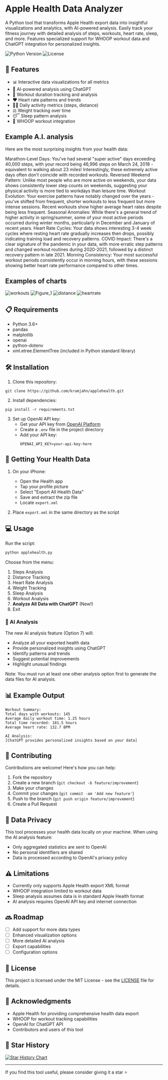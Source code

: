 # Apple Health Data Analyzer

A Python tool that transforms Apple Health export data into insightful visualizations and analytics, with AI-powered analysis. Easily track your fitness journey with detailed analysis of steps, workouts, heart rate, sleep, and more. Features specialized support for WHOOP workout data and ChatGPT integration for personalized insights.

![Python Version](https://img.shields.io/badge/python-3.6+-blue.svg)
![License](https://img.shields.io/badge/license-MIT-green.svg)

## 🚀 Features

- 📊 Interactive data visualizations for all metrics
- 🤖 AI-powered analysis using ChatGPT
- 💪 Workout duration tracking and analysis
- ❤️ Heart rate patterns and trends
- 🏃‍♂️ Daily activity metrics (steps, distance)
- ⚖️ Weight tracking over time
- 😴 Sleep pattern analysis
- 🔄 WHOOP workout integration

## Example A.I. analysis
Here are the most surprising insights from your health data:

Marathon-Level Days: You've had several "super active" days exceeding 40,000 steps, with your record being 46,996 steps on March 24, 2018 - equivalent to walking about 23 miles! Interestingly, these extremely active days often don't coincide with recorded workouts.
Reversed Weekend Pattern: Unlike most people who are more active on weekends, your data shows consistently lower step counts on weekends, suggesting your physical activity is more tied to workdays than leisure time.
Workout Evolution: Your exercise patterns have notably changed over the years - you've shifted from frequent, shorter workouts to less frequent but more intense sessions. Recent workouts show higher average heart rates despite being less frequent.
Seasonal Anomalies: While there's a general trend of higher activity in spring/summer, some of your most active periods occurred during winter months, particularly in December and January of recent years.
Heart Rate Cycles: Your data shows interesting 3-4 week cycles where resting heart rate gradually increases then drops, possibly indicating training load and recovery patterns.
COVID Impact: There's a clear signature of the pandemic in your data, with more erratic step patterns and changed workout routines during 2020-2021, followed by a distinct recovery pattern in late 2021.
Morning Consistency: Your most successful workout periods consistently occur in morning hours, with these sessions showing better heart rate performance compared to other times.

## Examples of charts
![workouts](https://github.com/user-attachments/assets/6c373d3e-e038-4428-a8be-7c86c973a662)
![Figure_1](https://github.com/user-attachments/assets/fd25d50b-d303-46fe-aac3-0bba9c3295b7)
![distance](https://github.com/user-attachments/assets/72009a90-3687-4008-a208-a0f1702d3843)
![heartrate](https://github.com/user-attachments/assets/7f739661-f822-49e7-b79c-209c5164ecdc)


## 📋 Requirements

- Python 3.6+
- pandas
- matplotlib
- openai
- python-dotenv
- xml.etree.ElementTree (included in Python standard library)

## 🛠️ Installation

1. Clone this repository:
```
git clone https://github.com/krumjahn/applehealth.git
```

2. Install dependencies:
```
pip install -r requirements.txt
```

3. Set up OpenAI API key:
   - Get your API key from [OpenAI Platform](https://platform.openai.com/)
   - Create a `.env` file in the project directory
   - Add your API key:
     ```
     OPENAI_API_KEY=your-api-key-here
     ```

## 📱 Getting Your Health Data

1. On your iPhone:
   - Open the Health app
   - Tap your profile picture
   - Select "Export All Health Data"
   - Save and extract the zip file
   - Locate `export.xml`

2. Place `export.xml` in the same directory as the script

## 💻 Usage

Run the script:

```bash
python applehealth.py
```

Choose from the menu:
1. Steps Analysis
2. Distance Tracking
3. Heart Rate Analysis
4. Weight Tracking
5. Sleep Analysis
6. Workout Analysis
7. **Analyze All Data with ChatGPT** (New!)
8. Exit

### 🤖 AI Analysis

The new AI analysis feature (Option 7) will:
- Analyze all your exported health data
- Provide personalized insights using ChatGPT
- Identify patterns and trends
- Suggest potential improvements
- Highlight unusual findings

Note: You must run at least one other analysis option first to generate the data files for AI analysis.

## 📊 Example Output

```
Workout Summary:
Total days with workouts: 145
Average daily workout time: 1.25 hours
Total time recorded: 181.5 hours
Average heart rate: 132.7 BPM

AI Analysis:
[ChatGPT provides personalized insights based on your data]
```

## 🤝 Contributing

Contributions are welcome! Here's how you can help:

1. Fork the repository
2. Create a new branch (`git checkout -b feature/improvement`)
3. Make your changes
4. Commit your changes (`git commit -am 'Add new feature'`)
5. Push to the branch (`git push origin feature/improvement`)
6. Create a Pull Request

## 📝 Data Privacy

This tool processes your health data locally on your machine. When using the AI analysis feature:
- Only aggregated statistics are sent to OpenAI
- No personal identifiers are shared
- Data is processed according to OpenAI's privacy policy

## ⚠️ Limitations

- Currently only supports Apple Health export XML format
- WHOOP integration limited to workout data
- Sleep analysis assumes data is in standard Apple Health format
- AI analysis requires OpenAI API key and internet connection

## 🔜 Roadmap

- [ ] Add support for more data types
- [ ] Enhanced visualization options
- [ ] More detailed AI analysis
- [ ] Export capabilities
- [ ] Configuration options

## 📄 License

This project is licensed under the MIT License - see the [LICENSE](LICENSE) file for details.

## 🙏 Acknowledgments

- Apple Health for providing comprehensive health data export
- WHOOP for workout tracking capabilities
- OpenAI for ChatGPT API
- Contributors and users of this tool

## 🌟 Star History

[![Star History Chart](https://api.star-history.com/svg?repos=krumjahn/applehealth&type=Date)](https://star-history.com/#krumjahn/applehealth&Date)

---

If you find this tool useful, please consider giving it a star ⭐️
